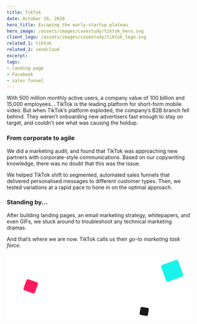 ```yaml
---
title: TikTok
date: October 28, 2020
hero_title: Escaping the early-startup plateau
hero_image: /assets/images/casestudy/tiktok_hero.svg
client_logo: /assets/images/casestudy/tiktok_logo.svg
related_1: tiktok
related_2: sendcloud
excerpt:
tags:
- landing page
- Facebook
- sales funnel
---
```


<p class="lead">
With 500 million monthly active users, a company value of 100 billion and 15,000 employees… TikTok is the leading platform for short-form mobile video.
But when TikTok’s platform exploded, the company’s B2B branch fell behind. They weren’t onboarding new advertisers fast enough to stay on target, and couldn’t see what was causing the holdup. 
</p>

### From corporate to agile

We did a marketing audit, and found that TikTok was approaching new partners with corporate-style communications. Based on our copywriting knowledge, there was no doubt that this was the issue.

We helped TikTok shift to segmented, automated sales funnels that delivered personalised messages to different customer types. Then, we tested variations at a rapid pace to hone in on the optimal approach.

### Standing by...

After building landing pages, an email marketing strategy, whitepapers, and even GIFs, we stuck around to troubleshoot any technical marketing dramas.

And that’s where we are now. TikTok calls us their *go-to marketing task force*. 


![](/assets/images/casestudy/tiktok_hero.svg)


